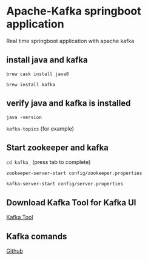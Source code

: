 # Apache-Kafka springboot application
Real time springboot application with apache kafka


## install java and kafka
`brew cask install java8`

`brew install kafka`

## verify java and kafka is installed
`java -version`

`kafka-topics` (for example)

## Start zookeeper and kafka
`cd kafka_` (press tab to complete)

`zookeeper-server-start config/zookeeper.properties`

`kafka-server-start config/server.properties`

## Download Kafka Tool for Kafka UI 

[Kafka Tool](https://www.kafkatool.com/download.html)

## Kafka comands

[Github](https://github.com/dilipsundarraj1/TeachApacheKafka/blob/master/Kafka_Commands.md)



